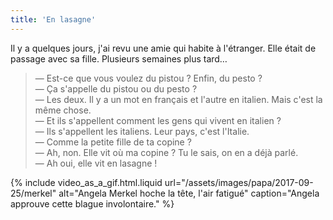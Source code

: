 ```yaml
---
title: 'En lasagne'
---
```


Il y a quelques jours, j'ai revu une amie qui habite à l'étranger. Elle était de
passage avec sa fille. Plusieurs semaines plus tard…

<!-- more -->

> — Est-ce que vous voulez du pistou ? Enfin, du pesto ?  
> — Ça s'appelle du pistou ou du pesto ?  
> — Les deux. Il y a un mot en français et l'autre en italien. Mais c'est la
> même chose.  
> — Et ils s'appellent comment les gens qui vivent en italien ?  
> — Ils s'appellent les italiens. Leur pays, c'est l'Italie.  
> — Comme la petite fille de ta copine ?  
> — Ah, non. Elle vit où ma copine ? Tu le sais, on en a déjà parlé.  
> — Ah oui, elle vit en lasagne !

{% include video_as_a_gif.html.liquid
url="/assets/images/papa/2017-09-25/merkel"
alt="Angela Merkel hoche la tête, l'air fatigué"
caption="Angela approuve cette blague involontaire."
%}
